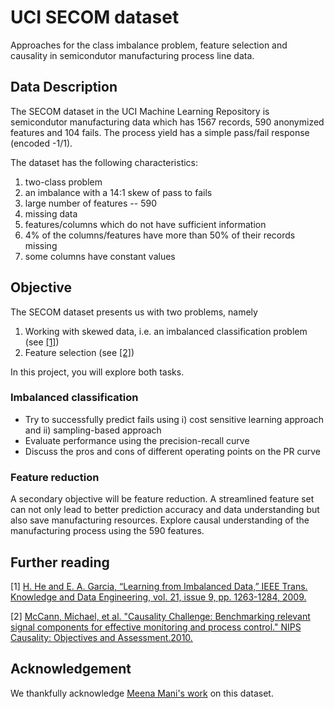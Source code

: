 # UCI SECOM dataset

Approaches for the class imbalance problem, feature selection and causality in semicondutor manufacturing process line data.


## Data Description
The SECOM dataset in the UCI Machine Learning Repository is semicondutor manufacturing data which has 1567 records, 590 anonymized features and 104 fails. The process yield has a simple pass/fail response (encoded -1/1).

The dataset has the following characteristics:

1.	two-class problem
2.	an imbalance with a 14:1 skew of pass to fails
2.	large number of features -- 590
3.	missing data
4.	features/columns which do not have sufficient information
5.	4% of the columns/features have more than 50% of their records missing
6.	some columns have constant values 


## Objective
The SECOM dataset presents us with two problems, namely

1. Working with skewed data, i.e. an imbalanced classification problem (see <a href="#ref1">[1]</a>)
2. Feature selection (see <a href="#ref2">[2]</a>)

In this project, you will explore both tasks.

### Imbalanced classification
  - Try to successfully predict fails using i) cost sensitive learning approach and ii) sampling-based approach
  - Evaluate performance using the precision-recall curve
  - Discuss the pros and cons of different operating points on the PR curve 

### Feature reduction
A secondary objective will be feature reduction. A streamlined feature set can not only lead to better prediction accuracy and data understanding but also save manufacturing resources. Explore causal understanding of the manufacturing process using the 590 features.


## Further reading
<a name="ref1"></a>[1] [H. He and E. A. Garcia, “Learning from Imbalanced Data,” IEEE Trans. Knowledge and Data Engineering, vol. 21, issue 9, pp. 1263-1284, 2009.](http://www.ele.uri.edu/faculty/he/PDFfiles/ImbalancedLearning.pdf)

<a name="ref2"></a>[2] [McCann, Michael, et al. "Causality Challenge: Benchmarking relevant signal components for effective monitoring and process control." NIPS Causality: Objectives and Assessment.2010.](https://github.com/dkapitan/jads-discover-projects/blob/main/uci-secom/mccann2008causality.pdf)  


## Acknowledgement
We thankfully acknowledge [Meena Mani's work](https://github.com/Meena-Mani/SECOM_class_imbalance) on this dataset.

